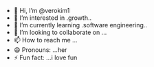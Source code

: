 - 👋 Hi, I’m @verokim1
- 👀 I’m interested in .growth..
- 🌱 I’m currently learning .software engineering..
- 💞️ I’m looking to collaborate on ...
- 📫 How to reach me ...
- 😄 Pronouns: ...her
- ⚡ Fun fact: ...i love fun

<!---
verokim1/verokim1 is a ✨ special ✨ repository because its `README.md` (this file) appears on your GitHub profile.
You can click the Preview link to take a look at your changes.
--->
